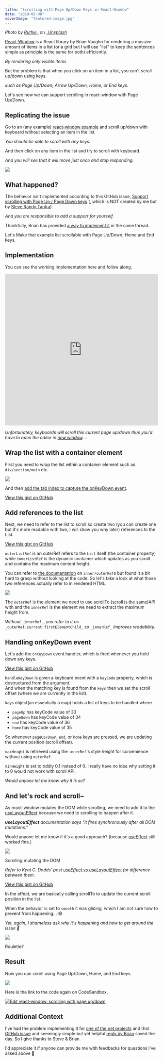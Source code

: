 ```yaml
---
title: "Scrolling with Page Up/Down Keys in React-Window"
date: "2019-05-08"
coverImage: "featured-image.jpg"
---
```


_Photo by_ [_Ruthie_](https://unsplash.com/photos/a6mfMjCFkII?utm_source=unsplash&utm_medium=referral&utm_content=creditCopyText)_ on _[_Unsplash_](https://unsplash.com/search/photos/paper-roll?utm_source=unsplash&utm_medium=referral&utm_content=creditCopyText)

[React-Window](https://react-window.now.sh/) is a React library by Brian Vaughn for rendering a massive amount of items in a list (or a grid but I will use "list" to keep the sentences simple as principle is the same for both) efficiently.

_By rendering only visible items_

But the problem is that when you click on an item in a list, you can't scroll up/down using keys.

_such as Page Up/Down, Arrow Up/Down, Home, or End keys._

Let's see how we can support scrolling in react-window with Page Up/Down.

## Replicating the issue

Go to an (any example) [react-window example](https://react-window.now.sh/#/examples/list/scrolling-indicators) and scroll up/down with keyboard without selecting an item in the list.

_You should be able to scroll with any keys._

And then click on any item in the list and try to scroll with keyboard.

_And you will see that it will move just once and stop responding._

![](./images/2019-05-07_21-23-43.gif)

## What happened?

The behavior isn't implemented according to this GitHub issue, [Support scrolling with Page Up / Page Down keys](https://github.com/bvaughn/react-window/issues/46) (, which is NOT created by me but by [Steve Randy Tantra](https://github.com/steverandy)).

_And you are responsible to add a support for yourself._

Thankfully, Brian has provided [a way to implement it](https://github.com/bvaughn/react-window/issues/46#issuecomment-416073707) in the same thread.

Let's Make that example list scrollable with Page Up/Down, Home and End keys.

## Implementation

You can see the working implementation here and follow along.

<iframe src="https://codesandbox.io/embed/5zrw4xz04x?autoresize=1&amp;codemirror=1&amp;fontsize=14" title="react-window: scrolling with page up/down" style="width:100%; height:500px; border:0; border-radius: 4px; overflow:hidden;" sandbox="allow-modals allow-forms allow-popups allow-scripts allow-same-origin"></iframe>

_Unfortunately, keyboards will scroll this current page up/down thus you'd have to open the editor in_ [_new window_](https://codesandbox.io/s/5zrw4xz04x)_...._

## Wrap the list with a container element

First you need to wrap the list within a container element such as `div/section/main` etc.

![](./images/chrome_2019-05-07_21-54-17.png)

And then [add the tab index to capture the onKeyDown event](https://stackoverflow.com/a/44434971/4035).

<script src="https://gist.github.com/dance2die/6a7e17fd60f77e2ba47ba4bb7fa599a5.js"></script>

<a href="https://gist.github.com/dance2die/6a7e17fd60f77e2ba47ba4bb7fa599a5">View this gist on GitHub</a>

## Add references to the list

Next, we need to refer to the list to scroll so create two (you can create one but it's more readable with two, I will show you why later) references to the List.

<script src="https://gist.github.com/dance2die/831038fd5f895b0685fcce7fd8bf3bd0.js"></script>

<a href="https://gist.github.com/dance2die/831038fd5f895b0685fcce7fd8bf3bd0">View this gist on GitHub</a>

`outerListRef` is an outerRef refers to the `List` itself (the container property) while `innerListRef` is the dynamic container which updates as you scroll and contains the maximum content height.

You can refer to [the documentation](https://react-window.now.sh/#/api/FixedSizeList) on `inner/outerRef`s but found it a bit hard to grasp without looking at the code. So let's take a look at what those two references actually refer to in rendered HTML.

![](./images/explorer_2019-05-07_22-04-16-4.png)

The `outerRef` is the element we need to use [scrollTo](https://developer.mozilla.org/en-US/docs/Web/API/Window/scrollTo) ([scroll is the same](https://developer.mozilla.org/en-US/docs/Web/API/Window/scrollTo#Notes))API with and the `innerRef` is the element we need to extract the maximum height from.

_Without_ `_innerRef_`_, you refer to it as_ `_outerRef.current.firstElementChild_` _so_ `_innerRef_` _improves readability._

## Handling onKeyDown event

Let's add the `onKeyDown` event handler, which is fired whenever you hold down any keys.

<script src="https://gist.github.com/dance2die/a1306474efb3c85e0b4f129084442b2d.js"></script>

<a href="https://gist.github.com/dance2die/a1306474efb3c85e0b4f129084442b2d">View this gist on GitHub</a>

`handleKeyDown` is given a keyboard event with a `keyCode` property, which is destructured from the argument.  
And when the matching key is found from the `keys` then we set the scroll offset (where we are currently in the list).

`keys` object(an essentially a map) holds a list of keys to be handled where

- `pageUp` has keyCode value of 33
- `pageDown` has keyCode value of 34
- `end` has keyCode value of 36
- `home` has keyCode value of 35

So whenever `pageUp/Down`, `end`, or `home` keys are pressed, we are updating the current position (scroll offset).

`maxHeight` is retrieved using the `innerRef`'s style height for convenience without using `outerRef`.

`minHeight` is set to oddly 0.1 instead of 0. I really have no idea why setting it to 0 would not work with scroll API.

_Would anyone let me know why it is so?_

## And let's rock and scroll~

As react-window mutates the DOM while scrolling, we need to add it to the [useLayoutEffect](https://reactjs.org/docs/hooks-reference.html#uselayouteffect) because we need to scrolling to happen after it.

_**useLayoutEffect** documentation says "it fires synchronously after all DOM mutations."_  
  
Would anyone let me know if it's a good approach? (because [useEffect](https://reactjs.org/docs/hooks-reference.html#useeffect) still worked fine.)

![](./images/2019-05-07_22-33-23.gif)

Scrolling mutating the DOM

_Refer to Kent C. Dodds' post_ [_useEffect vs useLayoutEffect_](https://kentcdodds.com/blog/useeffect-vs-uselayouteffect) _for difference between them._

<script src="https://gist.github.com/dance2die/f4ec9b5c449e63deccdf42973d27942d.js"></script>

<a href="https://gist.github.com/dance2die/f4ec9b5c449e63deccdf42973d27942d">View this gist on GitHub</a>

In the effect, we are basically calling scrollTo to update the current scroll position in the list.

When the behavior is set to `smooth` it was gliding, which I am not sure how to prevent from happening... 😅

_Yet, again, I shameless ask why it's happening and how to get around the issue 🙏_

![](./images/2019-05-07_22-40-13.gif)

Roulette?

## Result

Now you can scroll using Page Up/Down, Home, and End keys.

![](./images/2019-05-07_22-43-18.gif)

Here is the link to the code again on CodeSandbox.

 [![Edit react-window: scrolling with page up/down](https://codesandbox.io/static/img/play-codesandbox.svg)](https://codesandbox.io/s/5zrw4xz04x?fontsize=14) 

## Additional Context

I've had the problem implementing it for [one of the pet projects](https://github.com/dance2die/undraw/blob/master/src/components/Images/Images.js) and that [GitHub issue](https://github.com/dance2die/undraw/blob/master/src/components/Images/Images.js) and seemingly simple but yet helpful [reply by Brian](https://github.com/bvaughn/react-window/issues/46#issuecomment-416073707) saved the day. So I give thanks to Steve & Brian.

I'd appreciate it if anyone can provide me with feedbacks for questions I've asked above 🙂
